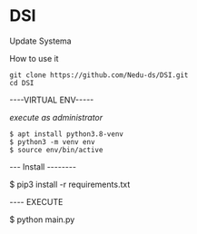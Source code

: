 # DSI
Update Systema

How to use it
```
git clone https://github.com/Nedu-ds/DSI.git
cd DSI
```


----VIRTUAL ENV-----

*execute as administrator*
```
$ apt install python3.8-venv
$ python3 -m venv env
$ source env/bin/active
```

--- Install --------

$ pip3 install -r requirements.txt

---- EXECUTE

$ python main.py 

